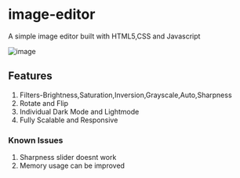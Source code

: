 # image-editor
A simple image editor built with HTML5,CSS and Javascript

![image](https://github.com/rishicds/image-editor/assets/124495375/94a239d7-05e6-46dc-a1ee-1d7f8cc8b7ef)

## Features
1. Filters-Brightness,Saturation,Inversion,Grayscale,Auto,Sharpness
2. Rotate and Flip
3. Individual Dark Mode and Lightmode
4. Fully Scalable and Responsive

### Known Issues
1. Sharpness slider doesnt work
2. Memory usage can be improved
